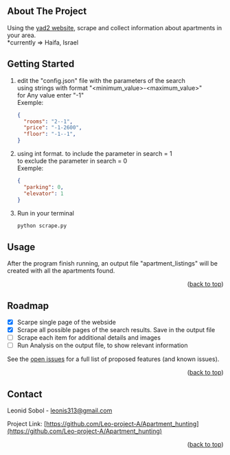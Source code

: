 
<a name="readme-top"></a>

<!-- ABOUT THE PROJECT -->
## About The Project

Using the [yad2 website](https://www.yad2.co.il/), scrape and collect information about apartments in your area.  
*currently => Haifa, Israel

<!-- GETTING STARTED -->
## Getting Started

1. edit the "config.json" file with the parameters of the search  
  using strings with format "<minimum_value>-<maximum_value>"  
  for Any value enter "-1"  
  Exemple:  
    ```json
    {
      "rooms": "2--1",
      "price": "-1-2600",
      "floor": "-1--1",
    }
    ```  

2. using int format.
  to include the parameter in search = 1  
  to exclude the parameter in search = 0  
    Exemple:  
    ```json
    {
      "parking": 0, 
      "elevator": 1
    }
    ``` 

3. Run in your terminal
   ```sh
   python scrape.py
   ```

<!-- USAGE EXAMPLES -->
## Usage

After the program finish running, an output file "apartment_listings" will be created with all the apartments found.

<p align="right">(<a href="#readme-top">back to top</a>)</p>

<!-- ROADMAP -->
## Roadmap

- [x] Scarpe single page of the webside
- [x] Scrape all possible pages of the search results. Save in the output file
- [ ] Scrape each item for additional details and images
- [ ] Run Analysis on the output file, to show relevant information

See the [open issues](https://github.com/Leo-project-A/Apartment_hunting/issues) for a full list of proposed features (and known issues).

<p align="right">(<a href="#readme-top">back to top</a>)</p>

<!-- CONTACT -->
## Contact

Leonid Sobol - leonis313@gmail.com

Project Link: [https://github.com/Leo-project-A/Apartment_hunting](https://github.com/Leo-project-A/Apartment_hunting)

<p align="right">(<a href="#readme-top">back to top</a>)</p>
